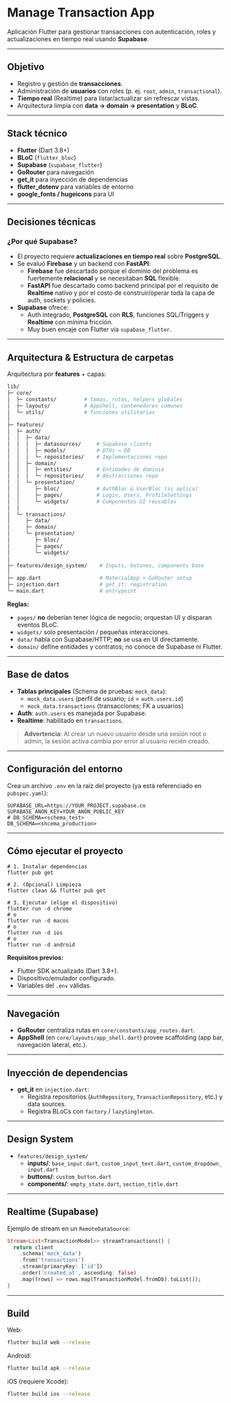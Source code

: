 # Manage Transaction App

Aplicación Flutter para gestionar transacciones con autenticación, roles y actualizaciones en tiempo real usando **Supabase**.

---
## Objetivo

- Registro y gestión de **transacciones**.
- Administración de **usuarios** con roles (p. ej. `root`, `admin`, `transactional`).
- **Tiempo real** (Realtime) para listar/actualizar sin refrescar vistas.
- Arquitectura limpia con **data → domain → presentation** y **BLoC**.
---
## Stack técnico

- **Flutter** (Dart 3.8+)
- **BLoC** (`flutter_bloc`)
- **Supabase** (`supabase_flutter`)
- **GoRouter** para navegación
- **get_it** para inyección de dependencias
- **flutter_dotenv** para variables de entorno
- **google_fonts / hugeicons** para UI
---
##  Decisiones técnicas

  ### ¿Por qué Supabase?
- El proyecto requiere **actualizaciones en tiempo real** sobre **PostgreSQL**.
- Se evaluó **Firebase** y un backend con **FastAPI**:
	- **Firebase** fue descartado porque el dominio del problema es fuertemente **relacional** y se necesitaban **SQL** flexible.
	- **FastAPI** fue descartado como backend principal por el requisito de **Realtime** nativo y por el costo de construir/operar toda la capa de auth, sockets y policies.
- **Supabase** ofrece:
	- Auth integrado, **PostgreSQL** con **RLS**, funciones SQL/Triggers y **Realtime** con mínima fricción.
	- Muy buen encaje con Flutter vía `supabase_flutter`.
---
## Arquitectura & Estructura de carpetas

Arquitectura por **features** + capas:
```bash
lib/
├─ core/
│  ├─ constants/         # temas, rutas, helpers globales
│  ├─ layouts/           # AppShell, contenedores comunes
│  └─ utils/             # funciones utilitarias
│
├─ features/
│  ├─ auth/
│  │  ├─ data/
│  │  │  ├─ datasources/     # Supabase clients
│  │  │  ├─ models/          # DTOs ↔ DB
│  │  │  └─ repositories/    # Implementaciones repo
│  │  ├─ domain/
│  │  │  ├─ entities/        # Entidades de dominio
│  │  │  └─ repositories/    # Abstracciones repo
│  │  └─ presentation/
│  │     ├─ bloc/            # AuthBloc & UserBloc (si aplica)
│  │     ├─ pages/           # Login, Users, ProfileSettings
│  │     └─ widgets/         # Componentes UI reusables
│  │
│  └─ transactions/
│     ├─ data/
│     ├─ domain/
│     └─ presentation/
│        ├─ bloc/
│        ├─ pages/
│        └─ widgets/
│
├─ features/design_system/    # Inputs, botones, components base
│
├─ app.dart                   # MaterialApp + GoRouter setup
├─ injection.dart             # get_it: registration
└─ main.dart                  # entrypoint
```


**Reglas:**  
- `pages/` **no** deberían tener lógica de negocio; orquestan UI y disparan eventos BLoC.  
- `widgets/` solo presentación / pequeñas interacciones.  
- `data/` habla con Supabase/HTTP; **no** se usa en UI directamente.  
- `domain/` define entidades y contratos; no conoce de Supabase ni Flutter.

---

## Base de datos

- **Tablas principales** (Schema de pruebas: `mock_data`):
  - `mock_data.users` (perfil de usuario; `id` = `auth.users.id`)
  - `mock_data.transactions` (transacciones; FK a usuarios)
- **Auth**: `auth.users` es manejada por Supabase.
- **Realtime**: habilitado en `transactions`.

> **Advertencia**: Al crear un nuevo usuario desde una sesión root o admin, la sesión activa cambia por error al usuario recién creado.

---

## Configuración del entorno

Crea un archivo `.env` en la raíz del proyecto (ya está referenciado en `pubspec.yaml`):
```env
SUPABASE_URL=https://YOUR_PROJECT.supabase.co
SUPABASE_ANON_KEY=YOUR_ANON_PUBLIC_KEY
# DB_SCHEMA=<schema_test>
DB_SCHEMA=<shcema_production>
```

---
## Cómo ejecutar el proyecto
```
# 1. Instalar dependencias
flutter pub get

# 2. (Opcional) Limpieza
flutter clean && flutter pub get

# 3. Ejecutar (elige el dispositivo)
flutter run -d chrome
# o
flutter run -d macos
# o
flutter run -d ios
# o
flutter run -d android
```

**Requisitos previos:**
- Flutter SDK actualizado (Dart 3.8+).
- Dispositivo/emulador configurado.
- Variables del `.env` válidas.

---
## Navegación

- **GoRouter** centraliza rutas en `core/constants/app_routes.dart`.
- **AppShell** (en `core/layouts/app_shell.dart`) provee scaffolding (app bar, navegación lateral, etc.).

---
##  Inyección de dependencias

- **get_it** en `injection.dart`:
    - Registra repositorios (`AuthRepository`, `TransactionRepository`, etc.) y data sources.
    - Registra BLoCs con `factory` / `lazySingleton`.

---

## Design System

- `features/design_system/`
    - **inputs/**: `base_input.dart`, `custom_input_text.dart`, `custom_dropdown_input.dart`
    - **buttons/**: `custom_button.dart`
    - **components/**: `empty_state.dart`, `section_title.dart`

---

## Realtime (Supabase)

Ejemplo de stream en un `RemoteDataSource`:

```dart
Stream<List<TransactionModel>> streamTransactions() {
  return client
    .schema('mock_data')
    .from('transactions')
    .stream(primaryKey: ['id'])
    .order('created_at', ascending: false)
    .map((rows) => rows.map(TransactionModel.fromDb).toList());
}
```

---

## Build

Web:
```bash
flutter build web --release
```

Android:
```bash
flutter build apk --release
```

iOS (requiere Xcode):
```bash
flutter build ios --release
```
